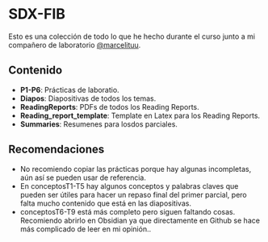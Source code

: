 # SDX-FIB
Esto es una colección de todo lo que he hecho durante el curso junto a mi compañero de laboratorio [@marcelituu](https://github.com/marcelituu).

## Contenido
- **P1-P6**: Prácticas de laboratio.
- **Diapos**: Diapositivas de todos los temas.
- **ReadingReports**: PDFs de todos los Reading Reports.
- **Reading_report_template**: Template en Latex para los Reading Reports.
- **Summaries**: Resumenes para losdos parciales.

## Recomendaciones
- No recomiendo copiar las prácticas porque hay algunas incompletas, aún así se pueden usar de referencia.
- En conceptosT1-T5 hay algunos conceptos y palabras claves que pueden ser útiles para hacer un repaso final del primer parcial, pero falta mucho contenido que está en las diapositivas.
- conceptosT6-T9 está más completo pero siguen faltando cosas. Recomiendo abrirlo en Obsidian ya que directamente en Github se hace más complicado de leer en mi opinión..
